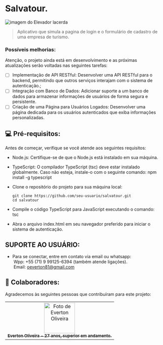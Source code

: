 # Salvatour.

<img src="img/elevador.png" alt="imagem do Elevador lacerda">

> Aplicativo que simula a pagina de login e o formulário de cadastro de uma empresa de turismo.

### Possíveis melhorias:

Atenção, o projeto ainda está em desenvolvimento e as próximas atualizações serão voltadas nas seguintes tarefas:

- [ ] Implementação de API RESTful: Desenvolver uma API RESTful para o backend, permitindo que outros serviços interajam com o sistema de autenticação.;
- [ ] Integração com Banco de Dados: Adicionar suporte a um banco de dados para armazenar informações de usuários de forma segura e persistente.
- [ ] Criação de uma Página para Usuários Logados: Desenvolver uma página dedicada para os usuários autenticados que exiba informações personalizadas.

## 💻 Pré-requisitos:

Antes de começar, verifique se você atende aos seguintes requisitos:
* Node.js: Certifique-se de que o Node.js está instalado em sua máquina.

* TypeScript: O compilador TypeScript (tsc) deve estar instalado globalmente. Caso não esteja, instale-o com o seguinte comando:
     npm install -g typescript

* Clone o repositório do projeto para sua máquina local:
    ```
    git clone https://github.com/seu-usuario/salvatour.git
    cd salvatour
    ```
* Compile o código TypeScript para JavaScript executando o comando:
    tsc

* Abra o arquivo index.html em seu navegador preferido para iniciar o sistema de autenticação.

## SUPORTE AO USUÁRIO:
- Para se conectar, entre em contato via email ou whatsapp:<br>
   &nbsp;Wpp: +55 (71) 9 99125-6394 (também atende ligações).<br>
    &nbsp;Email: oeverton81@gmail.com

## 🤝 Colaboradores:

Agradecemos às seguintes pessoas que contribuíram para este projeto:

<table>
  <tr>
    <td align="center">
      <a href="https://www.linkedin.com/in/everton-oliveira-b02a85150/">
        <img src="img/perfilEverton.jfif" width="100px;" alt="Foto de Everton Oliveira"/><br>
        <sub>
          <b>Everton Oliveira - 27 anos, superior em andamento.</b>
        </sub>
      </a>
    </td>
  </tr>
</table>